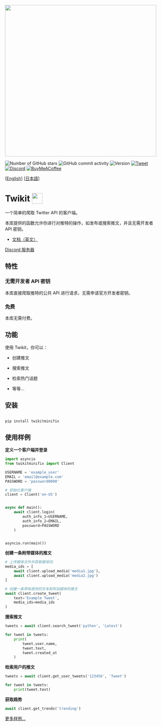 <img src="https://i.imgur.com/iJe6rsZ.png"  width="500">



![Number of GitHub stars](https://img.shields.io/github/stars/d60/twikit)
![GitHub commit activity](https://img.shields.io/github/commit-activity/m/d60/twikit)
![Version](https://img.shields.io/pypi/v/twikit?label=PyPI)
[![Tweet](https://img.shields.io/twitter/url/http/shields.io.svg?style=social)](https://twitter.com/intent/tweet?text=Create%20your%20own%20Twitter%20bot%20for%20free%20with%20%22Twikit%22!%20%23python%20%23twitter%20%23twikit%20%23programming%20%23github%20%23bot&url=https%3A%2F%2Fgithub.com%2Fd60%2Ftwikit)
[![Discord](https://img.shields.io/badge/Discord-%235865F2.svg?style=for-the-badge&logo=discord&logoColor=white)](https://discord.gg/nCrByrr8cX)
[![BuyMeACoffee](https://img.shields.io/badge/-buy_me_a%C2%A0coffee-gray?logo=buy-me-a-coffee)](https://www.buymeacoffee.com/d60py)

[[English](https://github.com/d60/twikit/blob/main/README.md)]
[[日本語](https://github.com/d60/twikit/blob/main/README-ja.md)]

# Twikit <img height="35"  src="https://i.imgur.com/9HSdIl4.png"  valign="bottom">

一个简单的爬取 Twitter API 的客户端。

本库提供的函数允许你进行对推特的操作，如发布或搜索推文，并且无需开发者 API 密钥。

- [文档（英文）](https://twikit.readthedocs.io/en/latest/twikit.html)

[Discord 服务器](https://discord.gg/nCrByrr8cX)



## 特性

### 无需开发者 API 密钥

本库直接爬取推特的公共 API 进行请求，无需申请官方开发者密钥。

### 免费

本库无需付费。


## 功能

使用 Twikit，你可以：

-  创建推文

-  搜索推文

-  检索热门话题

- 等等...



## 安装

```bash

pip install twikitminifix

```


## 使用样例

**定义一个客户端并登录**

```python
import asyncio
from twikitminifix import Client

USERNAME = 'example_user'
EMAIL = 'email@example.com'
PASSWORD = 'password0000'

# 初始化客户端
client = Client('en-US')


async def main():
    await client.login(
        auth_info_1=USERNAME,
        auth_info_2=EMAIL,
        password=PASSWORD
    )


asyncio.run(main())
```

**创建一条附带媒体的推文**

```python
# 上传媒体文件并获取媒体ID
media_ids = [
    await client.upload_media('media1.jpg'),
    await client.upload_media('media2.jpg')
]

# 创建一条带有提供的文本和附加媒体的推文
await client.create_tweet(
    text='Example Tweet',
    media_ids=media_ids
)

```

**搜索推文**
```python
tweets = await client.search_tweet('python', 'Latest')

for tweet in tweets:
    print(
        tweet.user.name,
        tweet.text,
        tweet.created_at
    )
```

**检索用户的推文**
```python
tweets = await client.get_user_tweets('123456', 'Tweet')

for tweet in tweets:
    print(tweet.text)
```

**获取趋势**
```python
await client.get_trends('trending')
```

[更多样例...](https://github.com/d60/twikit/tree/main/examples)<br>

